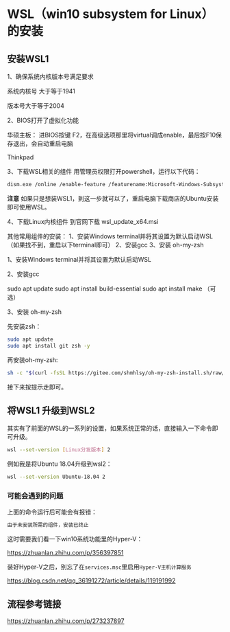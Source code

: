 # WSL（win10 subsystem for Linux）的安装

## 安装WSL1

1、确保系统内核版本号满足要求

系统内核号 大于等于1941

版本号大于等于2004

2、BIOS打开了虚拟化功能

华硕主板：
进BIOS按键 F2，在高级选项那里将virtual调成enable，最后按F10保存退出，会自动重启电脑

Thinkpad

3、下载WSL相关的组件
用管理员权限打开powershell，运行以下代码：
```bash
dism.exe /online /enable-feature /featurename:Microsoft-Windows-Subsystem-Linux /all /norestart
```

**注意**
如果只是想装WSL1，到这一步就可以了，重启电脑下载商店的Ubuntu安装即可使用WSL。

4、下载Linux内核组件
到官网下载 wsl_update_x64.msi

其他常用组件的安装：
1、安装Windows terminal并将其设置为默认启动WSL（如果找不到，重启以下terminal即可）
2、安装gcc
3、安装 oh-my-zsh

1、安装Windows terminal并将其设置为默认启动WSL

2、安装gcc

sudo apt update
sudo apt install build-essential
sudo apt install make （可选）

3、安装 oh-my-zsh

先安装zsh：

```bash
sudo apt update
sudo apt install git zsh -y
```

再安装oh-my-zsh:

```bash
sh -c "$(curl -fsSL https://gitee.com/shmhlsy/oh-my-zsh-install.sh/raw/master/install.sh)"
```

接下来按提示走即可。

## 将WSL1 升级到WSL2

其实有了前面的WSL的一系列的设置，如果系统正常的话，直接输入一下命令即可升级。

```bash
wsl --set-version [Linux分发版本] 2
```

例如我是将Ubuntu 18.04升级到wsl2：

```bash
wsl --set-version Ubuntu-18.04 2
```

### 可能会遇到的问题

上面的命令运行后可能会有报错：
```bash
由于未安装所需的组件，安装已终止
```

这时需要我们看一下win10系统功能里的Hyper-V：

https://zhuanlan.zhihu.com/p/356397851

装好Hyper-V之后，别忘了在`services.msc`里启用`Hyper-V主机计算服务`

https://blog.csdn.net/qq_36191272/article/details/119191992

## 流程参考链接

https://zhuanlan.zhihu.com/p/273237897
